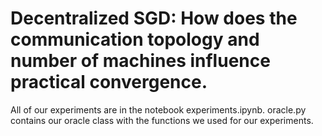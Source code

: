 # Decentralized SGD: How does the communication topology and number of machines  influence practical convergence.

All of our experiments are in the notebook experiments.ipynb.
oracle.py contains our oracle class with the functions we used for our experiments.
